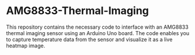 # AMG8833-Thermal-Imaging
This repository contains the necessary code to interface with an AMG8833 thermal imaging sensor using an Arduino Uno board. The code enables you to capture temperature data from the sensor and visualize it as a live heatmap image.
